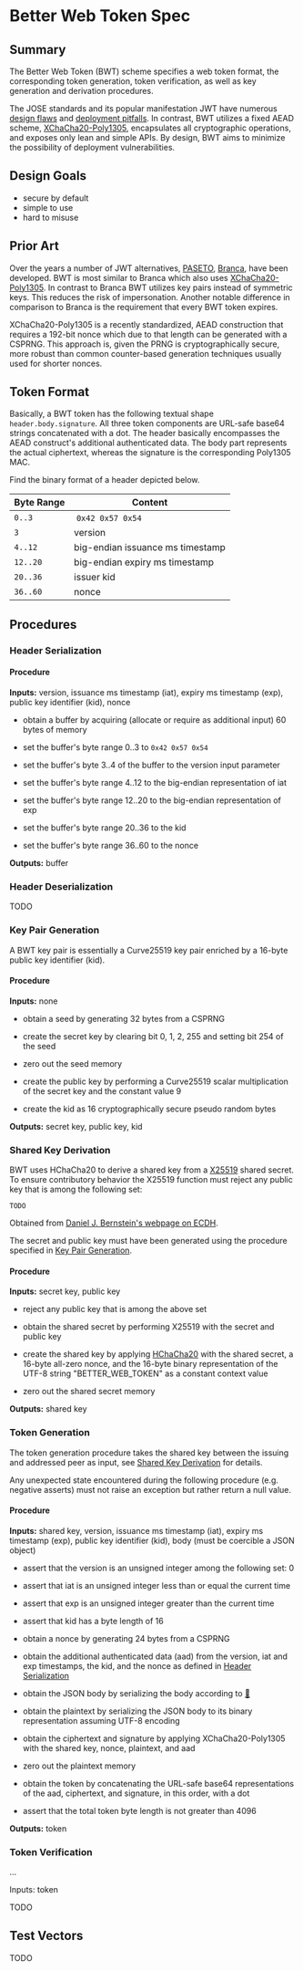 # Better Web Token Spec

## Summary

The Better Web Token (BWT) scheme specifies a web token format, the 
corresponding token generation, token verification, as well as key generation 
and derivation procedures.

The JOSE standards and its popular manifestation JWT have numerous 
[design flaws](🔮) and [deployment pitfalls](🔮). In contrast, BWT utilizes a 
fixed AEAD scheme, [XChaCha20-Poly1305](🔮), encapsulates all cryptographic 
operations, and exposes only lean and simple APIs. By design, BWT aims to 
minimize the possibility of deployment vulnerabilities.

## Design Goals

+ secure by default
+ simple to use
+ hard to misuse

## Prior Art

Over the years a number of JWT alternatives, [PASETO](🔮), [Branca](🔮), have 
been developed. BWT is most similar to Branca which also uses
[XChaCha20-Poly1305](🔮). In contrast to Branca BWT utilizes key pairs instead
of symmetric keys. This reduces the risk of impersonation. Another notable
difference in comparison to Branca is the requirement that every BWT token
expires.

XChaCha20-Poly1305 is a recently standardized, AEAD construction that requires 
a 192-bit nonce which due to that length can be generated with a CSPRNG. This 
approach is, given the PRNG is cryptographically secure, more robust than 
common counter-based generation techniques usually used for shorter nonces.

## Token Format

Basically, a BWT token has the following textual shape `header.body.signature`.
All three token components are URL-safe base64 strings concatenated with 
a dot. The header basically encompasses the AEAD construct's additional 
authenticated data. The body part represents the actual ciphertext, whereas the 
signature is the corresponding Poly1305 MAC.

Find the binary format of a header depicted below.

|Byte Range|Content|
------|-------|
`0..3`  | `0x42 0x57 0x54`
`3`     | version
`4..12` | big-endian issuance ms timestamp
`12..20`| big-endian expiry ms timestamp
`20..36`| issuer kid
`36..60`| nonce

## Procedures

### Header Serialization

#### Procedure

**Inputs:** version, issuance ms timestamp (iat), expiry ms timestamp 
(exp), public key identifier (kid), nonce

+ obtain a buffer by acquiring (allocate or require as additional input) 60 
bytes of memory

+ set the buffer's byte range 0..3 to `0x42 0x57 0x54`

+ set the buffer's byte 3..4 of the buffer to the version input parameter

+ set the buffer's byte range 4..12 to the big-endian representation of iat

+ set the buffer's byte range 12..20 to the big-endian representation of exp

+ set the buffer's byte range 20..36 to the kid

+ set the buffer's byte range 36..60 to the nonce

**Outputs:** buffer

### Header Deserialization

TODO

### Key Pair Generation

A BWT key pair is essentially a Curve25519 key pair enriched by a 16-byte 
public key identifier (kid).

#### Procedure

**Inputs:** none

+ obtain a seed by generating 32 bytes from a CSPRNG

+ create the secret key by clearing bit 0, 1, 2, 255 and setting bit 254 of the 
seed

+ zero out the seed memory

+ create the public key by performing a Curve25519 scalar multiplication of the 
secret key and the constant value 9

+ create the kid as 16 cryptographically secure pseudo random bytes

**Outputs:** secret key, public key, kid

### Shared Key Derivation

BWT uses HChaCha20 to derive a shared key from a [X25519](🔮) shared secret. To ensure contributory behavior the X25519 function must reject any public key 
that is among the following set:

```
TODO
```

Obtained from 
[Daniel J. Bernstein's webpage on ECDH](https://cr.yp.to/ecdh.html#validate).

The secret and public key must have been generated using the procedure 
specified in [Key Pair Generation](#key-pair-generation).

#### Procedure

**Inputs:** secret key, public key

+ reject any public key that is among the above set

+ obtain the shared secret by performing X25519 with the secret and public key

+ create the shared key by applying [HChaCha20](🔮) with the shared secret, a 
16-byte all-zero nonce, and the 16-byte binary representation of the UTF-8 
string "BETTER_WEB_TOKEN" as a constant context value

+ zero out the shared secret memory

**Outputs:** shared key

### Token Generation

The token generation procedure takes the shared key between the issuing and 
addressed peer as input, see [Shared Key Derivation](#shared-key-derivation) 
for details.

Any unexpected state encountered during the following procedure (e.g. negative 
asserts) must not raise an exception but rather return a null value.

#### Procedure

**Inputs:** shared key, version, issuance ms timestamp (iat), expiry ms timestamp 
(exp), public key identifier (kid), body (must be coercible a JSON object)

+ assert that the version is an unsigned integer among the following set: 0

+ assert that iat is an unsigned integer less than or equal the current time

+ assert that exp is an unsigned integer greater than the current time

+ assert that kid has a byte length of 16

+ obtain a nonce by generating 24 bytes from a CSPRNG

+ obtain the additional authenticated data (aad) from the version, iat and 
exp timestamps, the kid, and the nonce as defined in 
[Header Serialization](#header-serialization)

+ obtain the JSON body by serializing the body according to [🔮](🔮)

+ obtain the plaintext by serializing the JSON body to its binary 
representation assuming UTF-8 encoding

+ obtain the ciphertext and signature by applying XChaCha20-Poly1305 with the 
shared key, nonce, plaintext, and aad

+ zero out the plaintext memory

+ obtain the token by concatenating the URL-safe base64 representations of the 
aad, ciphertext, and signature, in this order, with a dot

+ assert that the total token byte length is not greater than 4096

**Outputs:** token

### Token Verification

...

Inputs: token

TODO

## Test Vectors

TODO
